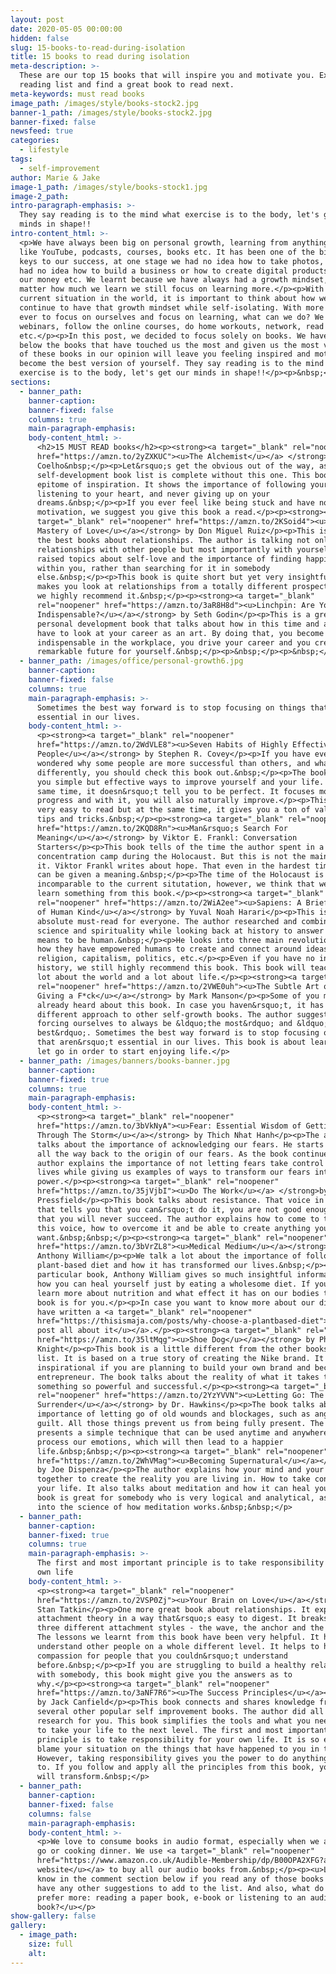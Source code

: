 ```yaml
---
layout: post
date: 2020-05-05 00:00:00
hidden: false
slug: 15-books-to-read-during-isolation
title: 15 books to read during isolation
meta-description: >-
  These are our top 15 books that will inspire you and motivate you. Explore our
  reading list and find a great book to read next.
meta-keywords: must read books
image_path: /images/style/books-stock2.jpg
banner-1_path: /images/style/books-stock2.jpg
banner-fixed: false
newsfeed: true
categories:
  - lifestyle
tags:
  - self-improvement
author: Marie & Jake
image-1_path: /images/style/books-stock1.jpg
image-2_path:
intro-paragraph-emphasis: >-
  They say reading is to the mind what exercise is to the body, let's get our
  minds in shape!!
intro-content_html: >-
  <p>We have always been big on personal growth, learning from anything we can
  like YouTube, podcasts, courses, books etc. It has been one of the biggest
  keys to our success, at one stage we had no idea how to take photos, we also
  had no idea how to build a business or how to create digital products, manage
  our money etc. We learnt because we have always had a growth mindset, no
  matter how much we learn we still focus on learning more.</p><p>With the
  current situation in the world, it is important to think about how we can
  continue to have that growth mindset while self-isolating. With more time than
  ever to focus on ourselves and focus on learning, what can we do? We can watch
  webinars, follow the online courses, do home workouts, network, read books
  etc.</p><p>In this post, we decided to focus solely on books. We have listed
  below the books that have touched us the most and given us the most value. All
  of these books in our opinion will leave you feeling inspired and motivated to
  become the best version of yourself. They say reading is to the mind what
  exercise is to the body, let's get our minds in shape!!</p><p>&nbsp;</p>
sections:
  - banner_path:
    banner-caption:
    banner-fixed: false
    columns: true
    main-paragraph-emphasis:
    body-content_html: >-
      <h2>15 MUST READ books</h2><p><strong><a target="_blank" rel="noopener"
      href="https://amzn.to/2yZXKUC"><u>The Alchemist</u></a> </strong>by Paulo
      Coelho&nbsp;</p><p>Let&rsquo;s get the obvious out of the way, as no
      self-development book list is complete without this one. This book is an
      epitome of inspiration. It shows the importance of following your journey,
      listening to your heart, and never giving up on your
      dreams.&nbsp;</p><p>If you ever feel like being stuck and have no
      motivation, we suggest you give this book a read.</p><p><strong><a
      target="_blank" rel="noopener" href="https://amzn.to/2KSoid4"><u>The
      Mastery of Love</u></a></strong> by Don Miguel Ruiz</p><p>This is one of
      the best books about relationships. The author is talking not only about
      relationships with other people but most importantly with yourself. He
      raised topics about self-love and the importance of finding happiness
      within you, rather than searching for it in somebody
      else.&nbsp;</p><p>This book is quite short but yet very insightful. It
      makes you look at relationships from a totally different prospective and
      we highly recommend it.&nbsp;</p><p><strong><a target="_blank"
      rel="noopener" href="https://amzn.to/3aR8H8d"><u>Linchpin: Are You
      Indispensable?</u></a></strong> by Seth Godin</p><p>This is a great
      personal development book that talks about how in this time and age you
      have to look at your career as an art. By doing that, you become
      indispensable in the workplace, you drive your career and you create a
      remarkable future for yourself.&nbsp;</p><p>&nbsp;</p><p>&nbsp;</p>
  - banner_path: /images/office/personal-growth6.jpg
    banner-caption:
    banner-fixed: false
    columns: true
    main-paragraph-emphasis: >-
      Sometimes the best way forward is to stop focusing on things that aren’t
      essential in our lives.
    body-content_html: >-
      <p><strong><a target="_blank" rel="noopener"
      href="https://amzn.to/2WdVLE8"><u>Seven Habits of Highly Effective
      People</u></a></strong> by Stephen R. Covey</p><p>If you have ever
      wondered why some people are more successful than others, and what they do
      differently, you should check this book out.&nbsp;</p><p>The book gives
      you simple but effective ways to improve yourself and your life. At the
      same time, it doesn&rsquo;t tell you to be perfect. It focuses more on
      progress and with it, you will also naturally improve.</p><p>This book is
      very easy to read but at the same time, it gives you a ton of valuable
      tips and tricks.&nbsp;</p><p><strong><a target="_blank" rel="noopener"
      href="https://amzn.to/2KQD8Rn"><u>Man&rsquo;s Search For
      Meaning</u></a></strong> by Viktor E. Frankl: Conversation
      Starters</p><p>This book tells of the time the author spent in a
      concentration camp during the Holocaust. But this is not the main topic of
      it. Viktor Frankl writes about hope. That even in the hardest times life
      can be given a meaning.&nbsp;</p><p>The time of the Holocaust is
      incomparable to the current situtation, however, we think that we can all
      learn something from this book.</p><p><strong><a target="_blank"
      rel="noopener" href="https://amzn.to/2WiA2ee"><u>Sapiens: A Brief History
      of Human Kind</u></a></strong> by Yuval Noah Harari</p><p>This is an
      absolute must-read for everyone. The author researched and combined
      science and spirituality while looking back at history to answer what it
      means to be human.&nbsp;</p><p>He looks into three main revolutions and
      how they have empowered humans to create and connect around ideas, such as
      religion, capitalism, politics, etc.</p><p>Even if you have no interest in
      history, we still highly recommend this book. This book will teach you a
      lot about the world and a lot about life.</p><p><strong><a target="_blank"
      rel="noopener" href="https://amzn.to/2VWE0uh"><u>The Subtle Art of Not
      Giving a F*ck</u></a></strong> by Mark Manson</p><p>Some of you might have
      already heard about this book. In case you haven&rsquo;t, it has a
      different approach to other self-growth books. The author suggests to stop
      forcing ourselves to always be &ldquo;the most&rdquo; and &ldquo;the
      best&rdquo;. Sometimes the best way forward is to stop focusing on things
      that aren&rsquo;t essential in our lives. This book is about learning to
      let go in order to start enjoying life.</p>
  - banner_path: /images/banners/books-banner.jpg
    banner-caption:
    banner-fixed: true
    columns: true
    main-paragraph-emphasis:
    body-content_html: >-
      <p><strong><a target="_blank" rel="noopener"
      href="https://amzn.to/3bVkNyA"><u>Fear: Essential Wisdom of Getting
      Through The Storm</u></a></strong> by Thich Nhat Hanh</p><p>The author
      talks about the importance of acknowledging our fears. He starts by going
      all the way back to the origin of our fears. As the book continues, the
      author explains the importance of not letting fears take control over our
      lives while giving us examples of ways to transform our fears into our
      power.</p><p><strong><a target="_blank" rel="noopener"
      href="https://amzn.to/35jVjbI"><u>Do The Work</u></a> </strong>by Steven
      Pressfield</p><p>This book talks about resistance. That voice in your head
      that tells you that you can&rsquo;t do it, you are not good enough, and
      that you will never succeed. The author explains how to come to terms with
      this voice, how to overcome it and be able to create anything you
      want.&nbsp;&nbsp;</p><p><strong><a target="_blank" rel="noopener"
      href="https://amzn.to/3bVrZL8"><u>Medical Medium</u></a></strong> by
      Anthony William</p><p>We talk a lot about the importance of following a
      plant-based diet and how it has transformed our lives.&nbsp;</p><p>In this
      particular book, Anthony William gives so much insightful information on
      how you can heal yourself just by eating a wholesome diet. If you want to
      learn more about nutrition and what effect it has on our bodies than this
      book is for you.</p><p>In case you want to know more about our diet we
      have written a <a target="_blank" rel="noopener"
      href="https://thisismaja.com/posts/why-choose-a-plantbased-diet"><u>blog
      post all about it</u></a>.</p><p><strong><a target="_blank" rel="noopener"
      href="https://amzn.to/35ltMqg"><u>Shoe Dog</u></a></strong> by Phil
      Knight</p><p>This book is a little different from the other books on this
      list. It is based on a true story of creating the Nike brand. It is super
      inspirational if you are planning to build your own brand and become an
      entrepreneur. The book talks about the reality of what it takes to create
      something so powerful and successful.</p><p><strong><a target="_blank"
      rel="noopener" href="https://amzn.to/2YzYVVN"><u>Letting Go: The Path To
      Surrender</u></a></strong> by Dr. Hawkins</p><p>The book talks about the
      importance of letting go of old wounds and blockages, such as anger and
      guilt. All those things prevent us from being fully present. The author
      presents a simple technique that can be used anytime and anywhere to
      process our emotions, which will then lead to a happier
      life.&nbsp;&nbsp;</p><p><strong><a target="_blank" rel="noopener"
      href="https://amzn.to/2WhVMag"><u>Becoming Supernatural</u></a></strong>
      by Joe Dispenza</p><p>The author explains how your mind and your body work
      together to create the reality you are living in. How to take control over
      your life. It also talks about meditation and how it can heal you. This
      book is great for somebody who is very logical and analytical, as it goes
      into the science of how meditation works.&nbsp;&nbsp;</p>
  - banner_path:
    banner-caption:
    banner-fixed: true
    columns: true
    main-paragraph-emphasis: >-
      The first and most important principle is to take responsibility for your
      own life
    body-content_html: >-
      <p><strong><a target="_blank" rel="noopener"
      href="https://amzn.to/2VSP0Zj"><u>Your Brain on Love</u></a></strong> by
      Stan Tatkin</p><p>One more great book about relationships. It explains
      attachment theory in a way that&rsquo;s easy to digest. It breaks it into
      three different attachment styles - the wave, the anchor and the island.
      The lessons we learnt from this book have been very helpful. It helps you
      understand other people on a whole different level. It helps to have
      compassion for people that you couldn&rsquo;t understand
      before.&nbsp;</p><p>If you are struggling to build a healthy relationship
      with somebody, this book might give you the answers as to
      why.</p><p><strong><a target="_blank" rel="noopener"
      href="https://amzn.to/3aNF7R6"><u>The Success Principles</u></a></strong>
      by Jack Canfield</p><p>This book connects and shares knowledge from
      several other popular self improvement books. The author did all the
      research for you. This book simplifies the tools and what you need to do
      to take your life to the next level. The first and most important
      principle is to take responsibility for your own life. It is so easy to
      blame your situation on the things that have happened to you in the past.
      However, taking responsibility gives you the power to do anything you want
      to. If you follow and apply all the principles from this book, your life
      will transform.&nbsp;</p>
  - banner_path:
    banner-caption:
    banner-fixed: false
    columns: false
    main-paragraph-emphasis:
    body-content_html: >-
      <p>We love to consume books in audio format, especially when we are on the
      go or cooking dinner. We use <a target="_blank" rel="noopener"
      href="https://www.amazon.co.uk/Audible-Membership/dp/B00OPA2XFG?actionCode=AMN30DFT1Bk06604291990WX&amp;tag=maja07-21"><u>this
      website</u></a> to buy all our audio books from.&nbsp;</p><p><u>Let us
      know in the comment section below if you read any of those books or if you
      have any other suggestions to add to the list. And also, what do you
      prefer more: reading a paper book, e-book or listening to an audio
      book?</u></p>
show-gallery: false
gallery:
  - image_path:
    size: full
    alt:
---
```



